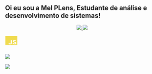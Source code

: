 ## Oi eu sou a Mel PLens, Estudante de análise e desenvolvimento de sistemas!
<div align="center">
  <a href="https://github.com/MelPLens">
  <img height="180em" src="https://github-readme-stats.vercel.app/api?username=MelPLens&show_icons=true&theme=dracula&include_all_commits=true&count_private=true"/>
  <img height="180em" src="https://github-readme-stats.vercel.app/api/top-langs/?username=MelPLens&layout=compact&langs_count=7&theme=dracula"/>
</div>
<div style="display: inline_block"><br>
  <img align="center" alt="Rafa-Js" height="30" width="40" src="https://raw.githubusercontent.com/devicons/devicon/master/icons/javascript/javascript-plain.svg">
 </div>
  
  ##
 
<div> 
    <a href = "mailto:melplan572@gmail.com"><img src="https://img.shields.io/badge/-Gmail-%23333?style=for-the-badge&logo=gmail&logoColor=white" target="_blank"></a>

  <a href="https://www.linkedin.com/in/mel-plens-angelis-82261620b/" target="_blank"><img src="https://img.shields.io/badge/-LinkedIn-%230077B5?style=for-the-badge&logo=linkedin&logoColor=white" target="_blank"></a> 
 
 </div>

